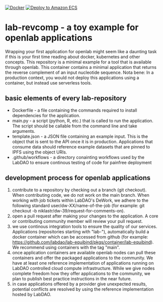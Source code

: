 [![Docker](https://github.com/labdao/lab-revcomp/actions/workflows/docker-publish.yml/badge.svg)](https://github.com/labdao/lab-reverse_complement/actions/workflows/docker-publish.yml)
[![Deploy to Amazon ECS](https://github.com/labdao/lab-revcomp/actions/workflows/aws.yml/badge.svg)](https://github.com/labdao/lab-reverse_complement/actions/workflows/aws.yml)

# lab-revcomp - a toy example for openlab applications
Wrapping your first application for openlab might seem like a daunting task if this is your first time reading about docker, kubernetes and other concepts. This repository is a minimal example for a tool that is available through openlab. This container contains a minimal application that returns the reverse complement of an input nucleotide sequence. 
Nota bene: In a production context, you would not deploy this applications using a container, but instead use serverless tools.

## basic elements of every lab-repository
* Dockerfile - a file containing the commands required to install dependencies for the application.
* main.py - a script (python, R, etc.) that is called to run the application. The script should be callable from the command line and take arguments.
* template.json - a JSON file containing an example input. This is the object that is sent to the API once it is in production. Applications that consume data should reference example datasets that are pinned to IPFS using the object URIs.
* .github/workflows - a directory conainting workflows used by the LabDAO to ensure continous testing of code for painfree deployment

## development process for openlab applications
1. contribute to a repository by checking out a branch (git checkout). When contributing code, we do not work on the main branch. When working with job tickets within LabDAO's DeWork, we adhere to the following standard  user/dw-XX/name-of-the-job (for example: git checkout -b niklastr/dw-39/request-for-comments-on). 
2. open a pull request after making your changes to the application. A core or contributing community member will review your pull request. 
3. we use continous integration tools to ensure the quality of our services. Applications (repositories starting with "lab-"), automatically build a docker container which can be accessed from github (for example: https://github.com/labdao/lab-equibind/pkgs/container/lab-equibind). We recommend using containers with the tag "main".  
4. once application containers are available openlab nodes can pull these containers and offer the packaged applications to the community. We have at least one reference implementation of applications running on LabDAO controlled cloud compute infrastructure. While we give nodes complete freedom how they offer applications to the community, we plan to publish best practice instructions in the near future. 
5. in case applications offered by a provider give unexpected results, potential conflicts are resolved by using the reference implementation hosted by LabDAO.

